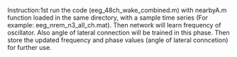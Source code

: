 Instruction:1st run the code (eeg_48ch_wake_combined.m) with nearbyA.m function loaded in the same directory, with a sample time series (For example:   eeg_nrem_n3_all_ch.mat). Then network will learn frequency of oscillator. Also angle of lateral connection will be trained in this phase. Then store the updated frequency and phase values (angle of lateral conncetion) for further use.
 
 
